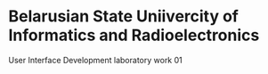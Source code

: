 # Belarusian State Uniivercity of Informatics and Radioelectronics
User Interface Development laboratory work 01

